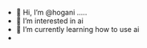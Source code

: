 - 👋 Hi, I’m @hogani .....
- 👀 I’m interested in ai 
- 🌱 I’m currently learning how to use ai 
- 
  

<!---
hogani/hogani is a ✨ special ✨ repository because its `README.md` (this file) appears on your GitHub profile.
You can click the Preview link to take a look at your changes.
--->
